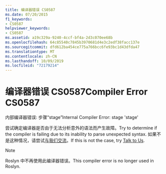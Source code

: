 ```yaml
---
title: 编译器错误 CS0587
ms.date: 07/20/2015
f1_keywords:
- CS0587
helpviewer_keywords:
- CS0587
ms.assetid: a19c329a-9240-4ccf-bf4a-2d3c070ee68b
ms.openlocfilehash: 64c85540c7845b3970681d4e3c2edf38facc137e
ms.sourcegitcommit: dfd612ba454ce775a766bcc6fe93bc1d43dfda47
ms.translationtype: MT
ms.contentlocale: zh-CN
ms.lasthandoff: 10/09/2019
ms.locfileid: "72179214"
---
```

# <a name="compiler-error-cs0587"></a><span data-ttu-id="01eda-102">编译器错误 CS0587</span><span class="sxs-lookup"><span data-stu-id="01eda-102">Compiler Error CS0587</span></span>

<span data-ttu-id="01eda-103">内部编译器错误: 步骤“stage”</span><span class="sxs-lookup"><span data-stu-id="01eda-103">Internal Compiler Error: stage 'stage'</span></span>

 <span data-ttu-id="01eda-104">尝试确定编译器是否由于无法分析意外的语法而产生故障。</span><span class="sxs-lookup"><span data-stu-id="01eda-104">Try to determine if the compiler is failing due to its inability to parse unexpected syntax.</span></span> <span data-ttu-id="01eda-105">如果不是这种情况，请尝试[与我们交流](/visualstudio/ide/talk-to-us)。</span><span class="sxs-lookup"><span data-stu-id="01eda-105">If this is not the case, try [Talk to Us](/visualstudio/ide/talk-to-us).</span></span>
 
> [!NOTE]
> <span data-ttu-id="01eda-106">Roslyn 中不再使用此编译器错误。</span><span class="sxs-lookup"><span data-stu-id="01eda-106">This compiler error is no longer used in Roslyn.</span></span>
